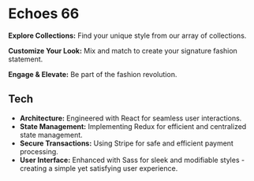 #  Echoes 66

**Explore Collections:** Find your unique style from our array of collections.

**Customize Your Look:** Mix and match to create your signature fashion statement.

**Engage & Elevate:** Be part of the fashion revolution.

## Tech

- **Architecture:** Engineered with React for seamless user interactions.
- **State Management:** Implementing Redux for efficient and centralized state management.
- **Secure Transactions:** Using Stripe for safe and efficient payment processing.
- **User Interface:** Enhanced with Sass for sleek and modifiable styles - creating a simple yet satisfying user experience.
